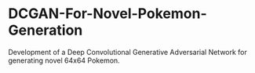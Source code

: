 # DCGAN-For-Novel-Pokemon-Generation
Development of a Deep Convolutional Generative Adversarial Network for generating novel 64x64 Pokemon.
